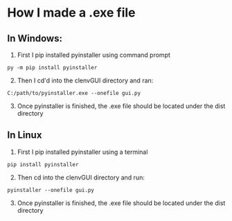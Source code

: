 # How I made a .exe file
## In Windows:
1. First I pip installed pyinstaller using command prompt

```
py -m pip install pyinstaller
```

2. Then I cd'd into the clenvGUI directory and ran:

```
C:/path/to/pyinstaller.exe --onefile gui.py
```

3. Once pyinstaller is finished, the .exe file should be located under the dist directory

## In Linux
1. First I pip installed pyinstaller using a terminal

```
pip install pyinstaller
```

2. Then cd into the clenvGUI directory and run:

```
pyinstaller --onefile gui.py
```

3. Once pyinstaller is finished, the .exe file should be located under the dist directory